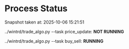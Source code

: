# Process Status

Snapshot taken at: 2025-10-06 15:21:51

../wintrd/trade_algo.py --task price_update: **NOT RUNNING**

../wintrd/trade_algo.py --task buy_sell: **RUNNING**

